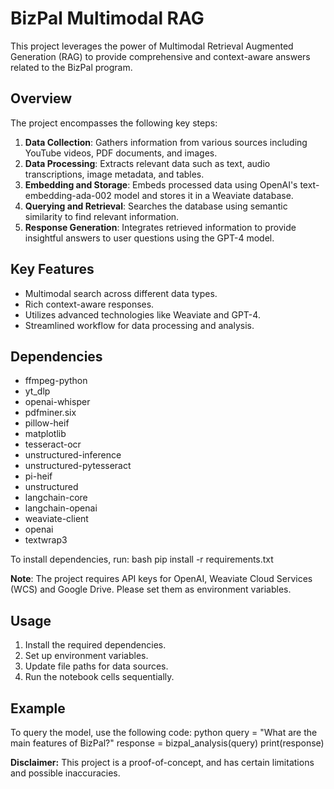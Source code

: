 # BizPal Multimodal RAG
This project leverages the power of Multimodal Retrieval Augmented Generation (RAG) to provide comprehensive and context-aware answers related to the BizPal program.

## Overview
The project encompasses the following key steps:

1. **Data Collection**: Gathers information from various sources including YouTube videos, PDF documents, and images.
2. **Data Processing**: Extracts relevant data such as text, audio transcriptions, image metadata, and tables.
3. **Embedding and Storage**: Embeds processed data using OpenAI's text-embedding-ada-002 model and stores it in a Weaviate database.
4. **Querying and Retrieval**: Searches the database using semantic similarity to find relevant information.
5. **Response Generation**: Integrates retrieved information to provide insightful answers to user questions using the GPT-4 model.

## Key Features
* Multimodal search across different data types.
* Rich context-aware responses.
* Utilizes advanced technologies like Weaviate and GPT-4.
* Streamlined workflow for data processing and analysis.


## Dependencies
* ffmpeg-python
* yt_dlp
* openai-whisper
* pdfminer.six
* pillow-heif
* matplotlib
* tesseract-ocr
* unstructured-inference
* unstructured-pytesseract
* pi-heif
* unstructured
* langchain-core
* langchain-openai
* weaviate-client
* openai
* textwrap3

To install dependencies, run: bash pip install -r requirements.txt

**Note**: The project requires API keys for OpenAI, Weaviate Cloud Services (WCS) and  Google Drive. Please set them as environment variables.

## Usage
1. Install the required dependencies.
2. Set up environment variables.
3. Update file paths for data sources.
4. Run the notebook cells sequentially.

## Example
To query the model, use the following code: 
python query = "What are the main features of BizPal?" response = bizpal_analysis(query) print(response)


**Disclaimer:** This project is a proof-of-concept, and has certain limitations and possible inaccuracies.
